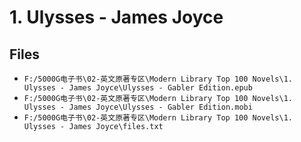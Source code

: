 # 1. Ulysses - James Joyce

## Files

- `F:/5000G电子书\02-英文原著专区\Modern Library Top 100 Novels\1. Ulysses - James Joyce\Ulysses - Gabler Edition.epub`
- `F:/5000G电子书\02-英文原著专区\Modern Library Top 100 Novels\1. Ulysses - James Joyce\Ulysses - Gabler Edition.mobi`
- `F:/5000G电子书\02-英文原著专区\Modern Library Top 100 Novels\1. Ulysses - James Joyce\files.txt`
